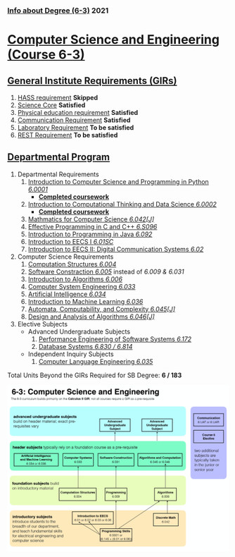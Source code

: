 ### [Info about Degree (6-3)](http://catalog.mit.edu/schools/engineering/electrical-engineering-computer-science/#undergraduatestudytext) 2021

# [Computer Science and Engineering (Course 6-3)](http://catalog.mit.edu/degree-charts/computer-science-engineering-course-6-3/)

## [General Institute Requirements (GIRs)](https://mitadmissions.org/discover/the-mit-education/general-institute-requirements/)

1. [HASS requirement](http://catalog.mit.edu/mit/undergraduate-education/general-institute-requirements/#hassrequirementtext) **Skipped**
1. [Science Core](http://catalog.mit.edu/mit/undergraduate-education/general-institute-requirements/#sciencerequirementtext) **Satisfied**
1. [Physical education requirement](http://catalog.mit.edu/mit/undergraduate-education/general-institute-requirements/#physicaleducationtext) **Satisfied**
1. [Communication Requirement](http://catalog.mit.edu/mit/undergraduate-education/general-institute-requirements/#communicationrequirementtext) **Satisfied**
1. [Laboratory Requirement](http://catalog.mit.edu/mit/undergraduate-education/general-institute-requirements/#laboratoryrequirementtext) **To be satisfied**
1. [REST Requirement](http://catalog.mit.edu/mit/undergraduate-education/general-institute-requirements/#restrequirementtext) **To be satisfied**

## [Departmental Program](http://catalog.mit.edu/degree-charts/computer-science-engineering-course-6-3/)

1. Departmental Requirements
   1. [Introduction to Computer Science and Programming in Python _6.0001_](https://ocw.mit.edu/courses/electrical-engineering-and-computer-science/6-0001-introduction-to-computer-science-and-programming-in-python-fall-2016/)
      - [**Completed coursework**](https://github.com/arcbjorn/intro-cs-python-6.0001)
   1. [Introduction to Computational Thinking and Data Science _6.0002_](https://ocw.mit.edu/courses/electrical-engineering-and-computer-science/6-0002-introduction-to-computational-thinking-and-data-science-fall-2016/)
      - [**Completed coursework**](https://github.com/arcbjorn/intro-cs-python-6.0002)
   1. [Mathmatics for Computer Science _6.042[J]_](https://ocw.mit.edu/courses/electrical-engineering-and-computer-science/6-042j-mathematics-for-computer-science-spring-2015/)
   1. [Effective Programming in C and C++ _6.S096_](https://ocw.mit.edu/courses/electrical-engineering-and-computer-science/6-s096-effective-programming-in-c-and-c-january-iap-2014/)
   1. [Introduction to Programming in Java _6.092_](https://ocw.mit.edu/courses/electrical-engineering-and-computer-science/6-092-introduction-to-programming-in-java-january-iap-2010/)
   1. [Introduction to EECS I _6.01SC_](https://ocw.mit.edu/courses/electrical-engineering-and-computer-science/6-01sc-introduction-to-electrical-engineering-and-computer-science-i-spring-2011/)
   1. [Introduction to EECS II: Digital Communication Systems _6.02_](https://ocw.mit.edu/courses/electrical-engineering-and-computer-science/6-02-introduction-to-eecs-ii-digital-communication-systems-fall-2012/)
1. Computer Science Requirements
   1. [Computation Structures _6.004_](https://ocw.mit.edu/courses/electrical-engineering-and-computer-science/6-004-computation-structures-spring-2017/)
   1. [Software Constraction _6.005_](https://ocw.mit.edu/courses/electrical-engineering-and-computer-science/6-005-software-construction-spring-2016/)
      instead of _6.009 & 6.031_
   1. [Introduction to Algorithms _6.006_](https://ocw.mit.edu/courses/electrical-engineering-and-computer-science/6-006-introduction-to-algorithms-spring-2008/)
   1. [Computer System Engineering _6.033_](https://ocw.mit.edu/courses/electrical-engineering-and-computer-science/6-033-computer-system-engineering-spring-2018/)
   1. [Artificial Intelligence _6.034_](https://ocw.mit.edu/courses/electrical-engineering-and-computer-science/6-034-artificial-intelligence-fall-2010/)
   1. [Introduction to Machine Learning _6.036_](https://ocw.mit.edu/courses/electrical-engineering-and-computer-science/6-036-introduction-to-machine-learning-fall-2020/)
   1. [Automata, Computability, and Complexity _6.045[J]_](https://ocw.mit.edu/courses/electrical-engineering-and-computer-science/6-045j-automata-computability-and-complexity-spring-2011/)
   1. [Design and Analysis of Algorithms _6.046[J]_](https://ocw.mit.edu/courses/electrical-engineering-and-computer-science/6-046j-design-and-analysis-of-algorithms-spring-2015/)
1. Elective Subjects
   - Advanced Undergraduate Subjects
     1. [Performance Engineering of Software Systems _6.172_](https://ocw.mit.edu/courses/electrical-engineering-and-computer-science/6-172-performance-engineering-of-software-systems-fall-2018/)
     1. [Database Systems _6.830 / 6.814_](https://ocw.mit.edu/courses/electrical-engineering-and-computer-science/6-830-database-systems-fall-2010/)
   - Independent Inquiry Subjects
     1. [Computer Language Engineering _6.035_](https://ocw.mit.edu/courses/electrical-engineering-and-computer-science/6-035-computer-language-engineering-spring-2010/)

Total Units Beyond the GIRs Required for SB Degree: **6 / 183**

![](mit-6-3-roadmap.jpg)
